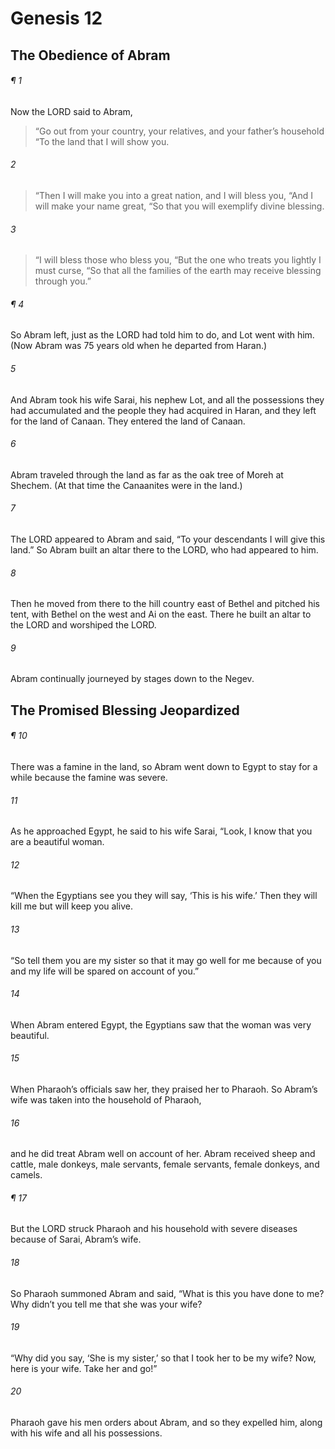 # Genesis 12
## The Obedience of Abram
###### ¶ 1
Now the LORD said to Abram,
> “Go out from your country, your relatives, and your father’s household
> “To the land that I will show you.
###### 2
> “Then I will make you into a great nation, and I will bless you,
> “And I will make your name great,
> “So that you will exemplify divine blessing.
###### 3
> “I will bless those who bless you,
> “But the one who treats you lightly I must curse,
> “So that all the families of the earth may receive blessing through you.”
###### ¶ 4
So Abram left, just as the LORD had told him to do, and Lot went with him. (Now Abram was 75 years old when he departed from Haran.)
###### 5
And Abram took his wife Sarai, his nephew Lot, and all the possessions they had accumulated and the people they had acquired in Haran, and they left for the land of Canaan. They entered the land of Canaan.
###### 6
Abram traveled through the land as far as the oak tree of Moreh at Shechem. (At that time the Canaanites were in the land.)
###### 7
The LORD appeared to Abram and said, “To your descendants I will give this land.” So Abram built an altar there to the LORD, who had appeared to him.
###### 8
Then he moved from there to the hill country east of Bethel and pitched his tent, with Bethel on the west and Ai on the east. There he built an altar to the LORD and worshiped the LORD.
###### 9
Abram continually journeyed by stages down to the Negev.
## The Promised Blessing Jeopardized
###### ¶ 10
There was a famine in the land, so Abram went down to Egypt to stay for a while because the famine was severe.
###### 11
As he approached Egypt, he said to his wife Sarai, “Look, I know that you are a beautiful woman.
###### 12
“When the Egyptians see you they will say, ‘This is his wife.’ Then they will kill me but will keep you alive.
###### 13
“So tell them you are my sister so that it may go well for me because of you and my life will be spared on account of you.”
###### 14
When Abram entered Egypt, the Egyptians saw that the woman was very beautiful.
###### 15
When Pharaoh’s officials saw her, they praised her to Pharaoh. So Abram’s wife was taken into the household of Pharaoh,
###### 16
and he did treat Abram well on account of her. Abram received sheep and cattle, male donkeys, male servants, female servants, female donkeys, and camels.
###### ¶ 17
But the LORD struck Pharaoh and his household with severe diseases because of Sarai, Abram’s wife.
###### 18
So Pharaoh summoned Abram and said, “What is this you have done to me? Why didn’t you tell me that she was your wife?
###### 19
“Why did you say, ‘She is my sister,’ so that I took her to be my wife? Now, here is your wife. Take her and go!”
###### 20
Pharaoh gave his men orders about Abram, and so they expelled him, along with his wife and all his possessions.
